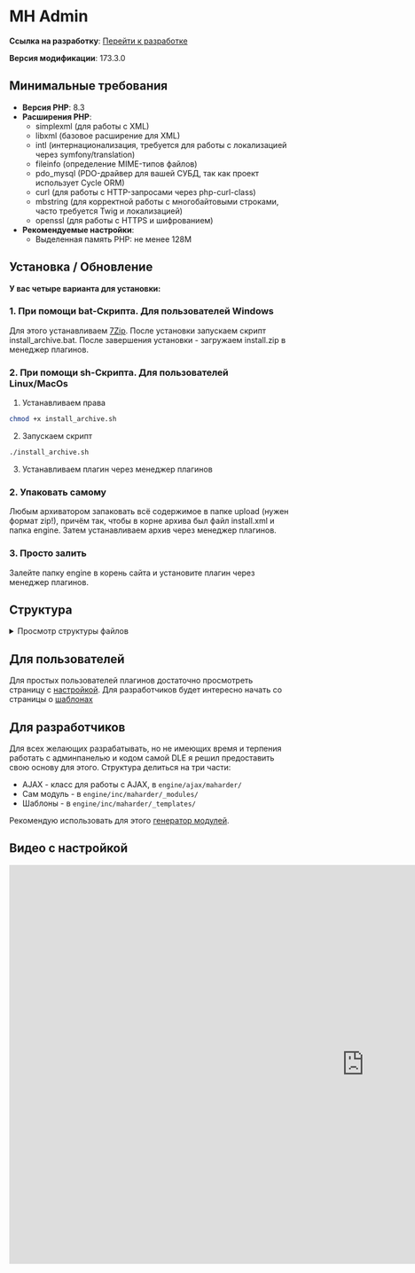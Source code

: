 # MH Admin

**Ссылка на
разработку**: [<i class="fa-thin fa-paperclip"></i> Перейти к разработке](https://devcraft.club/downloads/maharder-assets.4/)

**Версия модификации**: <i class="fa-duotone fa-code-branch"></i> 173.3.0

## Минимальные требования

- **Версия PHP**: 8.3
- **Расширения PHP**:
  - simplexml (для работы с XML)
  - libxml (базовое расширение для XML)
  - intl (интернационализация, требуется для работы с локализацией через symfony/translation)
  - fileinfo (определение MIME-типов файлов)
  - pdo_mysql (PDO-драйвер для вашей СУБД, так как проект использует Cycle ORM)
  - curl (для работы с HTTP-запросами через php-curl-class)
  - mbstring (для корректной работы с многобайтовыми строками, часто требуется Twig и локализацией)
  - openssl (для работы с HTTPS и шифрованием)
- **Рекомендуемые настройки**:
  - Выделенная память PHP: не менее 128M

## **Установка / Обновление**

**У вас четыре варианта для установки:**

### 1. **При помощи bat-Скрипта. Для пользователей Windows**

Для этого устанавливаем [7Zip](https://www.7-zip.org/download.html).
После установки запускаем скрипт install_archive.bat.
После завершения установки - загружаем install.zip в менеджер плагинов.

### 2. **При помощи sh-Скрипта. Для пользователей Linux/MacOs**

1. Устанавливаем права
```bash
chmod +x install_archive.sh
```
2. Запускаем скрипт
```bash
./install_archive.sh
```
3. Устанавливаем плагин через менеджер плагинов

### 2. **Упаковать самому**

Любым архиватором запаковать всё содержимое в папке upload (нужен формат zip!), причём так, чтобы в корне архива был
файл install.xml и папка engine.
Затем устанавливаем архив через менеджер плагинов.

### 3. **Просто залить**

Залейте папку engine в корень сайта и установите плагин через менеджер плагинов.

## Структура

<details>
	<summary>Просмотр структуры файлов</summary>

```
engine/
  ├── ajax/
    ├── maharder/
      └── maharder/
        ├── _functions.php
        ├── _new_module.php
        ├── _settings.php
        └── master.php
    └── maharder.php
  └── inc/
    ├── maharder/
      ├── _includes/
        ├── classes/
          ├── Admin.php
          ├── CacheControl.php
          ├── ComposerAction.php
          ├── DataManager.php
          ├── LogGenerator.php
          ├── MhAjax.php
          ├── MhTranslation.php
          └── TwigFilter.php
        ├── database/
          ├── BasisModel.php
          ├── BasisRepository.php
          └── MhDB.php
        ├── extras/
          ├── functions.php
          ├── mhLoader.php
          └── paths.php
        ├── module_files/
          ├── ajax_master.php.txt
          ├── assets_htaccess.txt
          ├── changelog.php.txt
          ├── inc_admin.php.txt
          ├── module_locale.txt
          ├── modules_main.php.txt
          └── templates_main.html.txt
        ├── responses/
          ├── AjaxAbstractResponse.php
          ├── ErrorResponseAjax.php
          └── SuccessResponseAjax.php
        ├── traits/
          ├── AssetsChecker.php
          ├── DataLoader.php
          ├── DleData.php
          └── UpdatesChecker.php
        ├── twigExtensions/
          ├── AdminUrlExtension.php
          ├── DateTimeFormatter.php
          ├── DeclineExtension.php
          ├── MobileDetectExtension.php
          └── TextLimiter.php
        └── types/
          ├── AdminLink.php
          ├── Author.php
          └── BreadCrumb.php
      ├── _locales/
        ├── de_DE/
          └── mhadmin.xliff
        ├── en_US/
          └── mhadmin.xliff
        ├── ru_RU/
          └── mhadmin.xliff
        ├── uk_UA/
          └── mhadmin.xliff
        └── .htaccess
      ├── _modules/
        └── admin/
          ├── assets/
            ├── .htaccess
            └── icon.jpg
          ├── models/
            └── MhLog.php
          ├── module/
            ├── changelog.php
            ├── links.php
            ├── logs.php
            ├── main.php
            └── new_module.php
          └── repositories/
            └── MhLogRepository.php
      ├── _templates/
        └── admin/
          ├── changelog.html
          ├── logs.html
          ├── main.html
          └── new_module.html
      └── admin/
        ├── assets/
          ├── css/
            ├── themes/
              ├── basic/
                └── assets/
                  └── fonts/
                    ├── icons.eot
                    ├── icons.svg
                    ├── icons.ttf
                    └── icons.woff
              ├── default/
                └── assets/
                  ├── fonts/
                    ├── brand-icons.eot
                    ├── brand-icons.svg
                    ├── brand-icons.ttf
                    ├── brand-icons.woff
                    ├── brand-icons.woff2
                    ├── icons.eot
                    ├── icons.svg
                    ├── icons.ttf
                    ├── icons.woff
                    ├── icons.woff2
                    ├── outline-icons.eot
                    ├── outline-icons.svg
                    ├── outline-icons.ttf
                    ├── outline-icons.woff
                    └── outline-icons.woff2
                  └── images/
                    ├── .htaccess
                    └── flags.png
              ├── github/
                └── assets/
                  └── fonts/
                    ├── octicons-local.ttf
                    ├── octicons.svg
                    ├── octicons.ttf
                    └── octicons.woff
              └── material/
                └── assets/
                  └── fonts/
                    ├── icons.eot
                    ├── icons.svg
                    ├── icons.ttf
                    ├── icons.woff
                    └── icons.woff2
            ├── .htaccess
            ├── base.css
            ├── bootstrap-suggest.css
            ├── dark.css
            ├── fa_fix.css
            ├── fa_old.css
            ├── icons.css
            ├── jquery-confirm.min.css
            ├── prettify.css
            ├── prism.css
            ├── theme.css
            ├── tokens.css
            ├── v4-font-face.min.css
            ├── v4-shims.min.css
            └── v5-font-face.min.css
          ├── editor/
            ├── emoticons/
              ├── alien.png
              ├── angel.png
              ├── angry.png
              ├── blink.png
              ├── blush.png
              ├── cheerful.png
              ├── cool.png
              ├── cwy.png
              ├── devil.png
              ├── dizzy.png
              ├── ermm.png
              ├── face.png
              ├── getlost.png
              ├── grin.png
              ├── happy.png
              ├── heart.png
              ├── kissing.png
              ├── laughing.png
              ├── ninja.png
              ├── pinch.png
              ├── pouty.png
              ├── sad.png
              ├── shocked.png
              ├── sick.png
              ├── sideways.png
              ├── silly.png
              ├── sleeping.png
              ├── smile.png
              ├── tongue.png
              ├── unsure.png
              ├── w00t.png
              ├── wassat.png
              ├── whistling.png
              ├── wink.png
              └── wub.png
            ├── formats/
              ├── bbcode.js
              └── xhtml.js
            ├── icons/
              ├── material.js
              └── monocons.js
            ├── languages/
              ├── ar.js
              ├── ca.js
              ├── cn.js
              ├── cs.js
              ├── de.js
              ├── el.js
              ├── en-US.js
              ├── en.js
              ├── es.js
              ├── et.js
              ├── fa.js
              ├── fr.js
              ├── gl.js
              ├── hu.js
              ├── id.js
              ├── it.js
              ├── ja.js
              ├── lt.js
              ├── nb.js
              ├── nl.js
              ├── pl.js
              ├── pt-BR.js
              ├── pt.js
              ├── ru.js
              ├── sv.js
              ├── template.js
              ├── tr.js
              ├── tw.js
              ├── uk.js
              └── vi.js
            ├── plugins/
              ├── autosave.js
              ├── autoyoutube.js
              ├── dragdrop.js
              ├── format.js
              ├── plaintext.js
              ├── strictbbcode.js
              ├── undo.js
              └── v1compat.js
            ├── themes/
              ├── content/
                └── default.min.css
              ├── default.min.css
              ├── defaultdark.min.css
              ├── famfamfam.png
              ├── modern.min.css
              ├── office-toolbar.min.css
              ├── office.min.css
              └── square.min.css
            ├── .htaccess
            ├── jquery.sceditor.bbcode.min.js
            ├── jquery.sceditor.min.js
            ├── jquery.sceditor.xhtml.min.js
            └── sceditor.min.js
          ├── img/
            ├── custom-favorites/
              └── icon.png
            ├── maharder/
              └── icon.jpg
            ├── mystatus/
              └── icon.png
            ├── notifications/
              └── icon.png
            ├── telegram/
              └── icon.png
            ├── webmaster-verification/
              └── icon.png
            └── .htaccess
          ├── js/
            ├── i18n/
              ├── .htaccess
              ├── translation.de_DE.js
              ├── translation.en_US.js
              ├── translation.ru_RU.js
              ├── translation.uk_UA.js
              └── translator.js
            ├── lang/
              ├── ar.js
              ├── cn.js
              ├── de.js
              ├── fr.js
              ├── pl.js
              ├── ru.js
              ├── tr.js
              ├── ua.js
              └── vn.js
            ├── timeago/
              ├── README.md
              ├── jquery.timeago.af.js
              ├── jquery.timeago.am.js
              ├── jquery.timeago.ar.js
              ├── jquery.timeago.az-short.js
              ├── jquery.timeago.az.js
              ├── jquery.timeago.be.js
              ├── jquery.timeago.bg.js
              ├── jquery.timeago.bs.js
              ├── jquery.timeago.ca.js
              ├── jquery.timeago.cs.js
              ├── jquery.timeago.cy.js
              ├── jquery.timeago.da.js
              ├── jquery.timeago.de-short.js
              ├── jquery.timeago.de.js
              ├── jquery.timeago.dv.js
              ├── jquery.timeago.el.js
              ├── jquery.timeago.en-short.js
              ├── jquery.timeago.en.js
              ├── jquery.timeago.es-short.js
              ├── jquery.timeago.es.js
              ├── jquery.timeago.et.js
              ├── jquery.timeago.eu.js
              ├── jquery.timeago.fa-short.js
              ├── jquery.timeago.fa.js
              ├── jquery.timeago.fi.js
              ├── jquery.timeago.fr-short.js
              ├── jquery.timeago.fr.js
              ├── jquery.timeago.gl.js
              ├── jquery.timeago.he.js
              ├── jquery.timeago.hr.js
              ├── jquery.timeago.hu.js
              ├── jquery.timeago.hy.js
              ├── jquery.timeago.id.js
              ├── jquery.timeago.is.js
              ├── jquery.timeago.it-short.js
              ├── jquery.timeago.it.js
              ├── jquery.timeago.ja.js
              ├── jquery.timeago.jv.js
              ├── jquery.timeago.ko.js
              ├── jquery.timeago.ky.js
              ├── jquery.timeago.lt.js
              ├── jquery.timeago.lv.js
              ├── jquery.timeago.mk.js
              ├── jquery.timeago.nl.js
              ├── jquery.timeago.no.js
              ├── jquery.timeago.pl.js
              ├── jquery.timeago.pt-br-short.js
              ├── jquery.timeago.pt-br.js
              ├── jquery.timeago.pt-short.js
              ├── jquery.timeago.pt.js
              ├── jquery.timeago.ro.js
              ├── jquery.timeago.rs.js
              ├── jquery.timeago.ru.js
              ├── jquery.timeago.rw.js
              ├── jquery.timeago.si.js
              ├── jquery.timeago.sk.js
              ├── jquery.timeago.sl.js
              ├── jquery.timeago.sq.js
              ├── jquery.timeago.sr.js
              ├── jquery.timeago.sv.js
              ├── jquery.timeago.th.js
              ├── jquery.timeago.tr-short.js
              ├── jquery.timeago.tr.js
              ├── jquery.timeago.uk.js
              ├── jquery.timeago.ur.js
              ├── jquery.timeago.uz.js
              ├── jquery.timeago.vi.js
              ├── jquery.timeago.zh-CN.js
              └── jquery.timeago.zh-TW.js
            ├── .htaccess
            ├── autosize.min.js
            ├── base.js
            ├── bootstrap-suggest.min.js
            ├── cleave.min.js
            ├── clipboard.js
            ├── jquery-confirm.min.js
            ├── jquery.js
            ├── jquery.timeago.js
            ├── language.js
            ├── mask.js
            ├── prettify.js
            ├── prism.js
            ├── run_prettify.js
            ├── theme.js
            └── tokens.js
          └── webfonts/
            ├── .htaccess
            ├── fa-brands-400.eot
            ├── fa-brands-400.svg
            ├── fa-brands-400.ttf
            ├── fa-brands-400.woff
            ├── fa-brands-400.woff2
            ├── fa-duotone-900.eot
            ├── fa-duotone-900.svg
            ├── fa-duotone-900.ttf
            ├── fa-duotone-900.woff
            ├── fa-duotone-900.woff2
            ├── fa-duotone-light-300.ttf
            ├── fa-duotone-light-300.woff2
            ├── fa-duotone-regular-400.ttf
            ├── fa-duotone-regular-400.woff2
            ├── fa-duotone-thin-100.ttf
            ├── fa-duotone-thin-100.woff2
            ├── fa-light-300.eot
            ├── fa-light-300.svg
            ├── fa-light-300.ttf
            ├── fa-light-300.woff
            ├── fa-light-300.woff2
            ├── fa-regular-400.eot
            ├── fa-regular-400.svg
            ├── fa-regular-400.ttf
            ├── fa-regular-400.woff
            ├── fa-regular-400.woff2
            ├── fa-sharp-duotone-light-300.ttf
            ├── fa-sharp-duotone-light-300.woff2
            ├── fa-sharp-duotone-regular-400.ttf
            ├── fa-sharp-duotone-regular-400.woff2
            ├── fa-sharp-duotone-solid-900.ttf
            ├── fa-sharp-duotone-solid-900.woff2
            ├── fa-sharp-duotone-thin-100.ttf
            ├── fa-sharp-duotone-thin-100.woff2
            ├── fa-sharp-light-300.ttf
            ├── fa-sharp-light-300.woff2
            ├── fa-sharp-regular-400.ttf
            ├── fa-sharp-regular-400.woff2
            ├── fa-sharp-solid-900.ttf
            ├── fa-sharp-solid-900.woff2
            ├── fa-sharp-thin-100.ttf
            ├── fa-sharp-thin-100.woff2
            ├── fa-solid-900.eot
            ├── fa-solid-900.svg
            ├── fa-solid-900.ttf
            ├── fa-solid-900.woff
            ├── fa-solid-900.woff2
            ├── fa-thin-100.ttf
            ├── fa-thin-100.woff2
            ├── fa-v4compatibility.ttf
            └── fa-v4compatibility.woff2
        ├── templates/
          ├── _macros/
            ├── checkbox.twig
            ├── filter.twig
            ├── input.twig
            ├── menu.twig
            ├── pagination.twig
            ├── search.twig
            ├── select.twig
            ├── tablesort.twig
            └── textarea.twig
          ├── templateIncludes/
            ├── addCheckbox.html
            ├── addInput.html
            ├── addSelect.html
            ├── addTextarea.html
            ├── boxes.html
            ├── filterArea.html
            ├── loader.html
            └── segRow.html
          ├── base.html
          ├── breadcrumb.html
          ├── footer.html
          ├── main.html
          ├── menu.html
          └── sidebar.html
        ├── .htaccess
        ├── composer.json
        └── index.php
    └── maharder.php
install.xml

```

</details>

## Для пользователей

Для простых пользователей плагинов достаточно просмотреть страницу с [настройкой](./frontend/manage.md). Для разработчиков будет интересно начать со страницы о [шаблонах](./frontend/templates.md)

## Для разработчиков

Для всех желающих разрабатывать, но не имеющих время и терпения работать с админпанелью и кодом самой DLE я решил предоставить свою основу для этого.
Структура делиться на три части:

- AJAX - класс для работы с AJAX, в `engine/ajax/maharder/`
- Сам модуль - в `engine/inc/maharder/_modules/`
- Шаблоны - в `engine/inc/maharder/_templates/`

Рекомендую использовать для этого [генератор модулей](./new_module.md).


## Видео с настройкой

<div class="video-wrapper">
  <iframe width="1280" height="720" src="https://www.youtube.com/embed/_L6RyVXaXW4" frameborder="0" allowfullscreen></iframe>
</div>